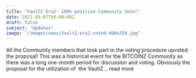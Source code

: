 ```yaml
---
title: "VaultZ Era2: 100% positive Community Vote!"
date: 2021-09-07T00:00:00Z
draft: false
subject: "Updates"
image: "/images/news/VaultZ-era2-voted-400x250.jpg"
---
```


All the Community members that took part in the voting procedure upvoted the proposal! This was a historical event for the BITCOINZ Community as there was a long one-month period for discussion and voting. Obviously the proposal for the utilization of  the VaultZ...
read more

